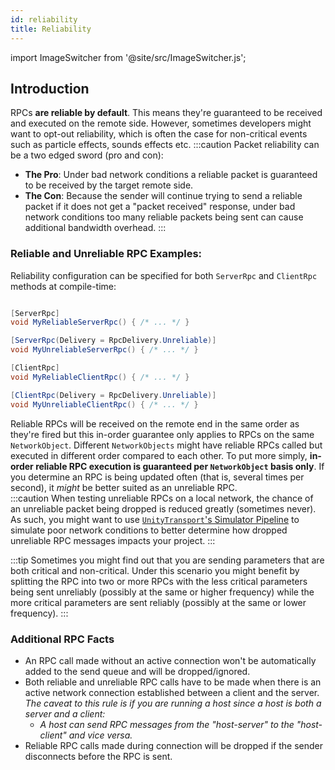 ```yaml
---
id: reliability
title: Reliability
---
```

import ImageSwitcher from '@site/src/ImageSwitcher.js';

## Introduction
RPCs **are reliable by default**.  This means they're guaranteed to be received and executed on the remote side. However, sometimes developers might want to opt-out reliability, which is often the case for non-critical events such as particle effects, sounds effects etc.
:::caution
Packet reliability can be a two edged sword (pro and con):
- **The Pro**: Under bad network conditions a reliable packet is guaranteed to be received by the target remote side.
- **The Con**: Because the sender will continue trying to send a reliable packet if it does not get a "packet received" response, under bad network conditions too many reliable packets being sent can cause additional bandwidth overhead.
:::

### Reliable and Unreliable RPC Examples:
Reliability configuration can be specified for both `ServerRpc` and `ClientRpc` methods at compile-time:

```csharp

[ServerRpc]
void MyReliableServerRpc() { /* ... */ }

[ServerRpc(Delivery = RpcDelivery.Unreliable)]
void MyUnreliableServerRpc() { /* ... */ }

[ClientRpc]
void MyReliableClientRpc() { /* ... */ }

[ClientRpc(Delivery = RpcDelivery.Unreliable)]
void MyUnreliableClientRpc() { /* ... */ }
```

Reliable RPCs will be received on the remote end in the same order as they're fired but this in-order guarantee only applies to RPCs on the same `NetworkObject`. Different `NetworkObjects` might have reliable RPCs called but executed in different order compared to each other. To put more simply, **in-order reliable RPC execution is guaranteed per `NetworkObject` basis only**.  If you determine an RPC is being updated often (that is, several times per second), it _might_ be better suited as an unreliable RPC.    
:::caution
When testing unreliable RPCs on a local network, the chance of an unreliable packet being dropped is reduced greatly (sometimes never).  As such, you might want to use [`UnityTransport`'s Simulator Pipeline](https://docs-multiplayer.unity3d.com/transport/current/pipelines#simulator-pipeline) to simulate poor network conditions to better determine how dropped unreliable RPC messages impacts your project.
:::

:::tip
Sometimes you might find out that you are sending parameters that are both critical and non-critical.  Under this scenario you might benefit by splitting the RPC into two or more RPCs with the less critical parameters being sent unreliably (possibly at the same or higher frequency) while the more critical parameters are sent reliably (possibly at the same or lower frequency).
:::

### Additional RPC Facts
- An RPC call made without an active connection won't be automatically added to the send queue and will be dropped/ignored.
- Both reliable and unreliable RPC calls have to be made when there is an active network connection established between a client and the server. _The caveat to this rule is if you are running a host since a host is both a server and a client:_
    - _A host can send RPC messages from the "host-server" to the "host-client" and vice versa._
- Reliable RPC calls made during connection will be dropped if the sender disconnects before the RPC is sent.

